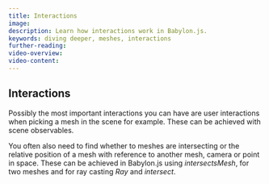 ```yaml
---
title: Interactions
image: 
description: Learn how interactions work in Babylon.js.
keywords: diving deeper, meshes, interactions
further-reading:
video-overview:
video-content:
---
```


## Interactions
Possibly the most important interactions you can have are user interactions when picking a mesh in the scene for example. These can be achieved with scene observables. 

You often also need to find whether to meshes are intersecting or the relative position of a mesh with reference to another mesh, camera or point in space. These can be achieved in Babylon.js using *intersectsMesh*, for two meshes and for ray casting *Ray* and *intersect*.